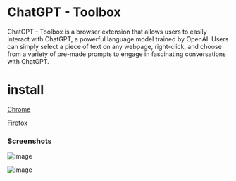 # ChatGPT - Toolbox

ChatGPT - Toolbox is a browser extension that allows users to easily interact with ChatGPT, a powerful language model trained by OpenAI. Users can simply select a piece of text on any webpage, right-click, and choose from a variety of pre-made prompts to engage in fascinating conversations with ChatGPT.

# install

[Chrome](https://chrome.google.com/webstore/detail/chatgpt-toolbox/pfimmkglmfkgbcinlmegcidajpcdnnhe?hl=en-GB&authuser=0)

[Firefox](https://addons.mozilla.org/en-US/firefox/addon/chatgpt-toolbox/)

### Screenshots

![image](https://user-images.githubusercontent.com/1223848/230882064-f13cd6bf-1989-40f2-89b9-10da7f9a6fda.png)

![image](https://user-images.githubusercontent.com/1223848/230882428-b2444718-2345-41a8-b504-2eb8a4dc9de1.png)

